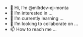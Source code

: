 - 👋 Hi, I’m @mllrdev-ej-monta
- 👀 I’m interested in ...
- 🌱 I’m currently learning ...
- 💞️ I’m looking to collaborate on ...
- 📫 How to reach me ...

<!---
mllrdev-ej-monta/mllrdev-ej-monta is a ✨ special ✨ repository because its `README.md` (this file) appears on your GitHub profile.
You can click the Preview link to take a look at your changes.
--->
